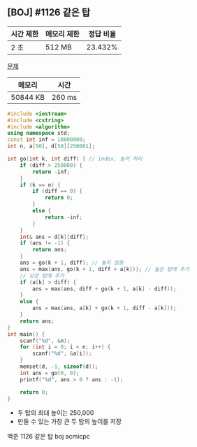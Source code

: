 ## [BOJ] #1126 같은 탑

| 시간 제한 | 메모리 제한 | 정답 비율 |
| --------- | ----------- | --------- |
| 2 초      | 512 MB      | 23.432%   |

[문제](https://www.acmicpc.net/problem/1126)



| 메모리   | 시간   |
| -------- | ------ |
| 50844 KB | 260 ms |

```c++
#include <iostream>
#include <cstring>
#include <algorithm>
using namespace std;
const int inf = 10000000;
int n, a[50], d[50][250001];

int go(int k, int diff) { // index, 높이 차이
	if (diff > 250000) {
		return -inf;
	}
	if (k == n) {
		if (diff == 0) {
			return 0;
		}
		else {
			return -inf;
		}
	}
	int& ans = d[k][diff];
	if (ans != -1) {
		return ans;
	}
	ans = go(k + 1, diff); // 놓지 않음
	ans = max(ans, go(k + 1, diff + a[k])); // 높은 탑에 추가
	// 낮은 탑에 추가
	if (a[k] > diff) {
		ans = max(ans, diff + go(k + 1, a[k] - diff));
	}
	else {
		ans = max(ans, a[k] + go(k + 1, diff - a[k]));
	}
	return ans;
}
int main() {
	scanf("%d", &n);
	for (int i = 0; i < n; i++) {
		scanf("%d", &a[i]);
	}
	memset(d, -1, sizeof(d));
	int ans = go(0, 0);	
	printf("%d", ans > 0 ? ans : -1);

	return 0;
}
```

- 두 탑의 최대 높이는 250,000
- 만들 수 있는 가장 큰 두 탑의 높이를 저장





백준 1126 같은 탑 boj acmicpc

